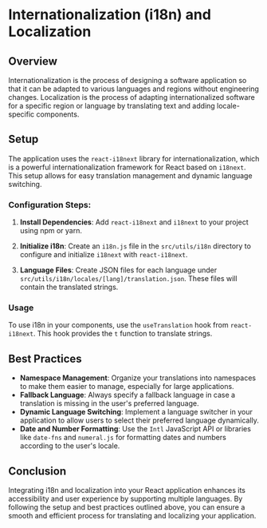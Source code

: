 # Internationalization (i18n) and Localization

## Overview

Internationalization is the process of designing a software application so that it can be adapted to various languages and regions without engineering changes. Localization is the process of adapting internationalized software for a specific region or language by translating text and adding locale-specific components.

## Setup

The application uses the `react-i18next` library for internationalization, which is a powerful internationalization framework for React based on `i18next`. This setup allows for easy translation management and dynamic language switching.

### Configuration Steps:

1. **Install Dependencies**: Add `react-i18next` and `i18next` to your project using npm or yarn.

2. **Initialize i18n**: Create an `i18n.js` file in the `src/utils/i18n` directory to configure and initialize `i18next` with `react-i18next`.

3. **Language Files**: Create JSON files for each language under `src/utils/i18n/locales/[lang]/translation.json`. These files will contain the translated strings.

### Usage

To use i18n in your components, use the `useTranslation` hook from `react-i18next`. This hook provides the `t` function to translate strings.

## Best Practices

- **Namespace Management**: Organize your translations into namespaces to make them easier to manage, especially for large applications.
- **Fallback Language**: Always specify a fallback language in case a translation is missing in the user's preferred language.
- **Dynamic Language Switching**: Implement a language switcher in your application to allow users to select their preferred language dynamically.
- **Date and Number Formatting**: Use the `Intl` JavaScript API or libraries like `date-fns` and `numeral.js` for formatting dates and numbers according to the user's locale.

## Conclusion

Integrating i18n and localization into your React application enhances its accessibility and user experience by supporting multiple languages. By following the setup and best practices outlined above, you can ensure a smooth and efficient process for translating and localizing your application.
